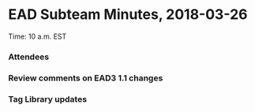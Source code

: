 # EAD Subteam Minutes, 2018-03-26
Time: 10 a.m. EST

### Attendees

### Review comments on EAD3 1.1 changes

### Tag Library updates
